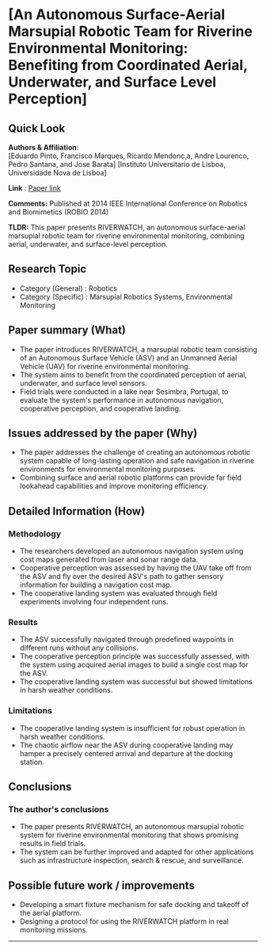 # [An Autonomous Surface-Aerial Marsupial Robotic Team for Riverine Environmental Monitoring: Benefiting from Coordinated Aerial, Underwater, and Surface Level Perception]
## Quick Look

**Authors & Affiliation**:  
[Eduardo Pinto, Francisco Marques, Ricardo Mendonc¸a, Andre Lourenco, Pedro Santana, and Jose Barata]
[Instituto Universitario de Lisboa,  Universidade Nova de Lisboa]

**Link** : [Paper link](https://doi.org/10.1109/ROBIO.2014.7090371)

**Comments:**  Published at 2014 IEEE International Conference on Robotics and Biomimetics (ROBIO 2014)

**TLDR:** This paper presents RIVERWATCH, an autonomous surface-aerial marsupial robotic team for riverine environmental monitoring, combining aerial, underwater, and surface-level perception.

## Research Topic
- Category (General) : Robotics
- Category (Specific) : Marsupial Robotics Systems, Environmental Monitoring

## Paper summary (What)
- The paper introduces RIVERWATCH, a marsupial robotic team consisting of an Autonomous Surface Vehicle (ASV) and an Unmanned Aerial Vehicle (UAV) for riverine environmental monitoring.
- The system aims to benefit from the coordinated perception of aerial, underwater, and surface level sensors.
- Field trials were conducted in a lake near Sesimbra, Portugal, to evaluate the system's performance in autonomous navigation, cooperative perception, and cooperative landing.

## Issues addressed by the paper (Why)
- The paper addresses the challenge of creating an autonomous robotic system capable of long-lasting operation and safe navigation in riverine environments for environmental monitoring purposes.
- Combining surface and aerial robotic platforms can provide far field lookahead capabilities and improve monitoring efficiency.

## Detailed Information (How)

### Methodology
- The researchers developed an autonomous navigation system using cost maps generated from laser and sonar range data.
- Cooperative perception was assessed by having the UAV take off from the ASV and fly over the desired ASV's path to gather sensory information for building a navigation cost map.
- The cooperative landing system was evaluated through field experiments involving four independent runs.

### Results
- The ASV successfully navigated through predefined waypoints in different runs without any collisions.
- The cooperative perception principle was successfully assessed, with the system using acquired aerial images to build a single cost map for the ASV.
- The cooperative landing system was successful but showed limitations in harsh weather conditions.

### Limitations
- The cooperative landing system is insufficient for robust operation in harsh weather conditions.
- The chaotic airflow near the ASV during cooperative landing may hamper a precisely centered arrival and departure at the docking station.

## Conclusions

### The author's conclusions
- The paper presents RIVERWATCH, an autonomous marsupial robotic system for riverine environmental monitoring that shows promising results in field trials.
- The system can be further improved and adapted for other applications such as infrastructure inspection, search & rescue, and surveillance.

## Possible future work / improvements
- Developing a smart fixture mechanism for safe docking and takeoff of the aerial platform.
- Designing a protocol for using the RIVERWATCH platform in real monitoring missions.

---
